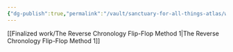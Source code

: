 ```yaml
---
{"dg-publish":true,"permalink":"/vault/sanctuary-for-all-things-atlas/workflows/the-reverse-chronology-flip-flop-method/","title":"Recursive Cognition","tags":["cognition","recursion","theory","cognition","recursion","theory"],"updated":"2025-04-06T19:01:02.061+01:00"}
---
```



[[Finalized work/The Reverse Chronology Flip-Flop Method 1\|The Reverse Chronology Flip-Flop Method 1]]
